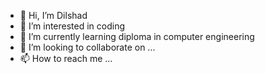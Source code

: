 - 👋 Hi, I’m Dilshad
- 👀 I’m interested in coding
- 🌱 I’m currently learning diploma in computer engineering
- 💞️ I’m looking to collaborate on ...
- 📫 How to reach me ...

<!---
dlshd00/dlshd00 is a ✨ special ✨ repository because its `README.md` (this file) appears on your GitHub profile.
You can click the Preview link to take a look at your changes.
--->
